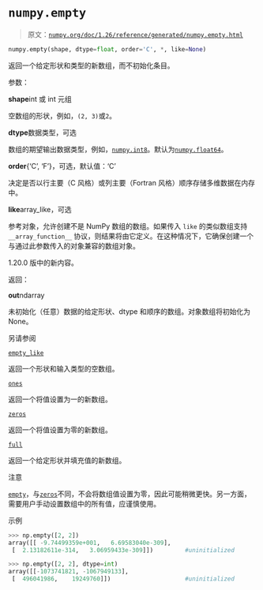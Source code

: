 # `numpy.empty`

> 原文：[`numpy.org/doc/1.26/reference/generated/numpy.empty.html`](https://numpy.org/doc/1.26/reference/generated/numpy.empty.html)

```py
numpy.empty(shape, dtype=float, order='C', *, like=None)
```

返回一个给定形状和类型的新数组，而不初始化条目。

参数：

**shape**int 或 int 元组

空数组的形状，例如，`(2, 3)`或`2`。

**dtype**数据类型，可选

数组的期望输出数据类型，例如，[`numpy.int8`](https://numpy.org/doc/1.26/reference/generated/numpy.int8.html)。默认为[`numpy.float64`](https://numpy.org/doc/1.26/reference/generated/numpy.float64.html)。

**order**{‘C’, ‘F’}，可选，默认值：‘C’

决定是否以行主要（C 风格）或列主要（Fortran 风格）顺序存储多维数据在内存中。

**like**array_like，可选

参考对象，允许创建不是 NumPy 数组的数组。如果传入 `like` 的类似数组支持 `__array_function__` 协议，则结果将由它定义。在这种情况下，它确保创建一个与通过此参数传入的对象兼容的数组对象。

1.20.0 版中的新内容。

返回：

**out**ndarray

未初始化（任意）数据的给定形状、dtype 和顺序的数组。对象数组将初始化为 None。

另请参阅

[`empty_like`](https://numpy.org/doc/1.26/reference/generated/numpy.empty_like.html)

返回一个形状和输入类型的空数组。

[`ones`](https://numpy.org/doc/1.26/reference/generated/numpy.ones.html)

返回一个将值设置为一的新数组。

[`zeros`](https://numpy.org/doc/1.26/reference/generated/numpy.zeros.html) 

返回一个将值设置为零的新数组。

[`full`](https://numpy.org/doc/1.26/reference/generated/numpy.full.html)

返回一个给定形状并填充值的新数组。

注意

[`empty`](https://numpy.org/doc/1.26/reference/generated/numpy.empty.html)，与[`zeros`](https://numpy.org/doc/1.26/reference/generated/numpy.zeros.html)不同，不会将数组值设置为零，因此可能稍微更快。另一方面，需要用户手动设置数组中的所有值，应谨慎使用。

示例

```py
>>> np.empty([2, 2])
array([[ -9.74499359e+001,   6.69583040e-309],
 [  2.13182611e-314,   3.06959433e-309]])         #uninitialized 
```

```py
>>> np.empty([2, 2], dtype=int)
array([[-1073741821, -1067949133],
 [  496041986,    19249760]])                     #uninitialized 
```

